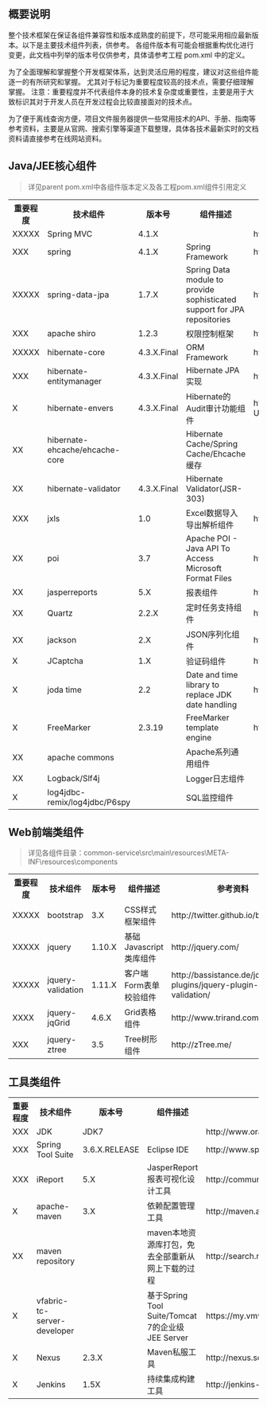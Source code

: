 ## 概要说明

整个技术框架在保证各组件兼容性和版本成熟度的前提下，尽可能采用相应最新版本。以下是主要技术组件列表，供参考。
各组件版本有可能会根据重构优化进行变更，此文档中列举的版本号仅供参考，具体请参考工程 pom.xml 中的定义。

为了全面理解和掌握整个开发框架体系，达到灵活应用的程度，建议对这些组件能逐一的有所研究和掌握。
尤其对于标记为重要程度较高的技术点，需要仔细理解掌握。
注意：重要程度并不代表组件本身的技术复杂度或重要性，主要是用于大致标识其对于开发人员在开发过程会比较直接面对的技术点。

为了便于离线查询方便，项目文件服务器提供一些常用技术的API、手册、指南等参考资料，主要是从官网、搜索引擎等渠道下载整理，具体各技术最新实时的文档资料请直接参考在线网站资料。
 
## Java/JEE核心组件 

> 详见parent pom.xml中各组件版本定义及各工程pom.xml组件引用定义

<table>
  <tr>
    <th>重要程度</th><th>技术组件</th><th>版本号</th><th>组件描述</th><th>参考资料</th>
  </tr>
  <tr>
    <td>XXXXX</td><td>Spring MVC</td><td>4.1.X</td><td></td><td>http://spring.io/docs</td>
  </tr>
  <tr>
    <td>XXX</td><td>spring</td><td>4.1.X</td><td>Spring Framework</td><td>http://spring.io/docs</td>
  </tr> 
  <tr>
    <td>XXXXX</td><td>spring-data-jpa</td><td>1.7.X</td><td>Spring Data module to provide sophisticated support for JPA repositories</td><td>http://www.springsource.org/spring-data</td>
  </tr>  
  <tr>
    <td>XXX</td><td>apache shiro</td><td>1.2.3</td><td>权限控制框架</td><td>http://shiro.apache.org/</td>
  </tr>     
  <tr>
    <td>XXXXX</td><td>hibernate-core</td><td>4.3.X.Final</td><td>ORM Framework</td><td>http://docs.jboss.org/hibernate/orm</td>
  </tr>
  <tr>
    <td>XXX</td><td>hibernate-entitymanager</td><td>4.3.X.Final</td><td>Hibernate JPA实现</td><td>http://docs.jboss.org/hibernate/orm</td>
  </tr>  
  <tr>
    <td>X</td><td>hibernate-envers</td><td>4.3.X.Final</td><td>Hibernate的Audit审计功能组件</td><td>http://docs.jboss.org/hibernate/orm/4.3/devguide/en-US/html/ch15.html</td>
  </tr> 
  <tr>
    <td>XX</td><td>hibernate-ehcache/ehcache-core</td><td></td><td>Hibernate Cache/Spring Cache/Ehcache缓存</td><td></td>
  </tr>  
  <tr>
    <td>XX</td><td>hibernate-validator</td><td>4.3.X.Final</td><td>Hibernate Validator(JSR-303)</td><td></td>
  </tr>
  <tr>
    <td>XXX</td><td>jxls</td><td>1.0</td><td>Excel数据导入导出解析组件</td><td>http://jxls.sourceforge.net/</td>
  </tr> 
  <tr>
    <td>XX</td><td>poi</td><td>3.7</td><td>Apache POI - Java API To Access Microsoft Format Files</td><td>http://poi.apache.org/</td>
  </tr>    
  <tr>
    <td>XX</td><td>jasperreports</td><td>5.X</td><td>报表组件</td><td>http://jasperreports.sourceforge.net</td>
  </tr>
  <tr>
    <td>XX</td><td>Quartz</td><td>2.2.X</td><td>定时任务支持组件</td><td>http://quartz-scheduler.org/</td>
  </tr>
  <tr>
    <td>XX</td><td>jackson</td><td>2.X</td><td>JSON序列化组件</td><td>http://jackson.codehaus.org/</td>
  </tr>    
  <tr>
    <td>X</td><td>JCaptcha</td><td>1.X</td><td>验证码组件</td><td>http://jcaptcha.sourceforge.net/</td>
  </tr> 
  <tr>
    <td>X</td><td>joda time</td><td>2.2</td><td>Date and time library to replace JDK date handling</td><td>http://joda-time.sourceforge.net</td>
  </tr> 
  <tr>
    <td>X</td><td>FreeMarker</td><td>2.3.19</td><td>FreeMarker template engine</td><td>http://freemarker.org</td>
  </tr>     
  <tr>
    <td>XX</td><td>apache commons</td><td></td><td>Apache系列通用组件</td><td></td>
  </tr>      
  <tr>
    <td>XX</td><td>Logback/Slf4j</td><td></td><td>Logger日志组件</td><td></td>
  </tr>   
  <tr>
    <td>X</td><td>log4jdbc-remix/log4jdbc/P6spy</td><td></td><td>SQL监控组件</td><td></td>
  </tr>            
</table>

## Web前端类组件

> 详见各组件目录：common-service\src\main\resources\META-INF\resources\components

<table>
  <tr>
    <th>重要程度</th><th>技术组件</th><th>版本号</th><th>组件描述</th><th>参考资料</th>
  </tr>
  <tr>
    <td>XXXXX</td><td>bootstrap</td><td>3.X</td><td>CSS样式框架组件</td><td>http://twitter.github.io/bootstrap/</td>
  </tr>  
  <tr>
    <td>XXXXX</td><td>jquery</td><td>1.10.X</td><td>基础Javascript类库组件</td><td>http://jquery.com/</td>
  </tr>
  <tr>
    <td>XXXXX</td><td>jquery-validation</td><td>1.11.X</td><td>客户端Form表单校验组件</td><td>http://bassistance.de/jquery-plugins/jquery-plugin-validation/</td>
  </tr>
  <tr>
    <td>XXXX</td><td>jquery-jqGrid</td><td>4.6.X</td><td>Grid表格组件</td><td>http://www.trirand.com/blog/</td>
  </tr>  
  <tr>
    <td>XXX</td><td>jquery-ztree</td><td>3.5</td><td>Tree树形组件</td><td>http://zTree.me/</td>
  </tr>                 
</table>

## 工具类组件

<table>
  <tr>
    <th>重要程度</th><th>技术组件</th><th>版本号</th><th>组件描述</th><th>参考资料</th>
  </tr>
  <tr>
    <td>XXX</td><td>JDK</td><td>JDK7</td><td></td><td>http://www.oracle.com/technetwork/java/javase/downloads/index.html</td>
  </tr>  
  <tr>
    <td>XXX</td><td>Spring Tool Suite</td><td>3.6.X.RELEASE</td><td>Eclipse IDE</td><td>http://www.springsource.org/sts</td>
  </tr>
  <tr>
    <td>XXX</td><td>iReport</td><td>5.X</td><td>JasperReport报表可视化设计工具</td><td>http://community.jaspersoft.com/project/ireport-designer</td>
  </tr>  
  <tr>
    <td>X</td><td>apache-maven</td><td>3.X</td><td>依赖配置管理工具</td><td>http://maven.apache.org/index.html</td>
  </tr>
  <tr>
    <td>XX</td><td>maven repository</td><td></td><td>maven本地资源库打包，免去全部重新从网上下载的过程</td><td>http://search.maven.org/</td>
  </tr>  
  <tr>
    <td>X</td><td>vfabric-tc-server-developer</td><td></td><td>基于Spring Tool Suite/Tomcat 7的企业级JEE Server</td><td>https://my.vmware.com/web/vmware/evalcenter?p=tcserver-dev</td>
  </tr>
  <tr>
    <td>X</td><td>Nexus</td><td>2.3.X</td><td>Maven私服工具</td><td>http://nexus.sonatype.org/</td>
  </tr> 
  <tr>
    <td>X</td><td>Jenkins</td><td>1.5X</td><td>持续集成构建工具</td><td>http://jenkins-ci.org/</td>
  </tr>                      
</table>